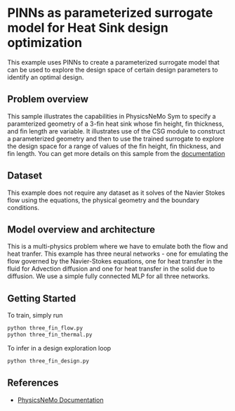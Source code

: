 # PINNs as parameterized surrogate model for Heat Sink design optimization

This example uses PINNs to create a parameterized surrogate model that can be used to explore the design space of certain design parameters to identify an optimal design.

## Problem overview

This sample illustrates the capabilities in PhysicsNeMo Sym to specify a paramterized geometry of a 3-fin heat sink whose fin height, fin thickness, and fin length are variable. It illustrates use of the CSG module to construct a parameterized geometry and then to use the trained surrogate to explore the design space for a range of values of the fin height, fin thickness, and fin length.
You can get more details on this sample from the [documentation](https://docs.nvidia.com/deeplearning/physicsnemo/Modulus-sym-v110/user_guide/advanced/parametrized_simulations.html)

## Dataset

This example does not require any dataset as it solves of the Navier Stokes flow using the equations, the physical geometry and the boundary conditions.

## Model overview and architecture

This is a multi-physics problem where we have to emulate both the flow and heat tranfer. This example has three neural networks - one for emulating the flow governed by the Navier-Stokes equations, one for heat transfer in the fluid for Advection diffusion and one for heat transfer in the solid due to diffusion. We use a simple fully connected MLP for all three networks.

## Getting Started

To train, simply run

```bash
python three_fin_flow.py
python three_fin_thermal.py
```

To infer in a design exploration loop

```bash
python three_fin_design.py
```

## References

- [PhysicsNeMo Documentation](https://docs.nvidia.com/deeplearning/physicsnemo/Modulus-sym/user_guide/advanced/parametrized_simulations.html)
